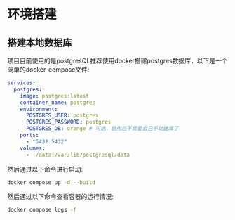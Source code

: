 # 环境搭建

## 搭建本地数据库

项目目前使用的是postgresQL推荐使用docker搭建postgres数据库，以下是一个简单的docker-compose文件:
```yaml
services:
  postgres:
    image: postgres:latest
    container_name: postgres
    environment:
      POSTGRES_USER: postgres
      POSTGRES_PASSWORD: postgres
      POSTGRES_DB: orange # 可选，启用后不需要自己手动建库了
    ports:
      - "5432:5432"
    volumes:
      - ./data:/var/lib/postgresql/data
```

然后通过以下命令进行启动:
```bash
docker compose up -d --build
```
然后通过以下命令查看容器的运行情况:
```bash
docker compose logs -f
```
